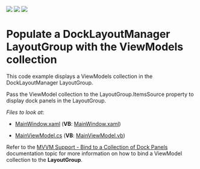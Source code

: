 <!-- default badges list -->
![](https://img.shields.io/endpoint?url=https://codecentral.devexpress.com/api/v1/VersionRange/321962619/20.2.3%2B)
[![](https://img.shields.io/badge/Open_in_DevExpress_Support_Center-FF7200?style=flat-square&logo=DevExpress&logoColor=white)](https://supportcenter.devexpress.com/ticket/details/T958336)
[![](https://img.shields.io/badge/📖_How_to_use_DevExpress_Examples-e9f6fc?style=flat-square)](https://docs.devexpress.com/GeneralInformation/403183)
<!-- default badges end -->
# Populate a DockLayoutManager LayoutGroup with the ViewModels collection
This code example displays a ViewModels collection in the DockLayoutManager LayoutGroup.

Pass the ViewModel collection to the LayoutGroup.ItemsSource property to display dock panels in the LayoutGroup.

*Files to look at*:

* [MainWindow.xaml](https://github.com/DevExpress-Examples/DockLayoutManager-Display-ViewModels-collection-in-LayoutGroup/blob/20.2.3%2B/CS/MainWindow.xaml) (**VB**: [MainWindow.xaml](https://github.com/DevExpress-Examples/DockLayoutManager-Display-ViewModels-collection-in-LayoutGroup/blob/20.2.3%2B/VB/MainWindow.xaml))

* [MainViewModel.cs](https://github.com/DevExpress-Examples/DockLayoutManager-Display-ViewModels-collection-in-LayoutGroup/blob/20.2.3%2B/CS/ViewModels/MainViewModel.cs) (**VB**: [MainViewModel.vb](https://github.com/DevExpress-Examples/DockLayoutManager-Display-ViewModels-collection-in-LayoutGroup/blob/20.2.3%2B/VB/ViewModels/MainViewModel.vb))

Refer to the [MVVM Support - Bind to a Collection of Dock Panels](https://docs.devexpress.com/WPF/11386/#dock-panels-in-layout-group) documentation topic for more information on how to bind a ViewModel collection to the **LayoutGroup**.
